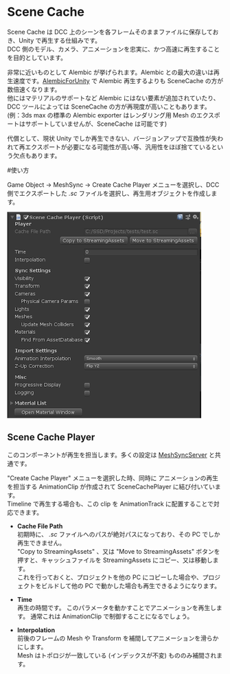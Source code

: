 # Scene Cache
Scene Cache は DCC 上のシーンを各フレームそのままファイルに保存しておき、Unity で再生する仕組みです。  
DCC 側のモデル、カメラ、アニメーションを忠実に、かつ高速に再生することを目的としています。  

非常に近いものとして Alembic が挙げられます。Alembic との最大の違いは再生速度です。[AlembicForUnity](https://docs.unity3d.com/Packages/com.unity.formats.alembic@latest/index.html) で Alembic 再生するよりも SceneCache の方が数倍速くなります。  
他にはマテリアルのサポートなど Alembic にはない要素が追加されていたり、DCC ツールによっては SceneCache の方が再現度が高いこともあります。  
(例：3ds max の標準の Alembic exporter はレンダリング用 Mesh のエクスポートはサポートしていませんが、SceneCache は可能です)  

代償として、現状 Unity でしか再生できない、バージョンアップで互換性が失われて再エクスポートが必要になる可能性が高い等、汎用性をほぼ捨てているという欠点もあります。


#使い方

Game Object -> MeshSync -> Create Cache Player メニューを選択し、DCC 側でエクスポートした *.sc* ファイルを選択し、再生用オブジェクトを作成します。

![SceneCachePlayer](../images/SceneCachePlayer.png)

## Scene Cache Player
このコンポーネントが再生を担当します。多くの設定は [MeshSyncServer](index.md#MeshSyncServer) と共通です。

"Create Cache Player" メニューを選択した時、同時に アニメーションの再生を担当する AnimationClip が作成されて SceneCachePlayer に結び付いています。  
Timeline で再生する場合も、この clip を AnimationTrack に配置することで対応できます。

- **Cache File Path**  
初期時に、 *.sc* ファイルへのパスが絶対パスになっており、その PC でしか再生できません。  
"Copy to StreamingAssets" 、又は "Move to StreamingAssets" ボタンを押すと、キャッシュファイルを StreamingAssets にコピー、又は移動します。  
これを行っておくと、プロジェクトを他の PC にコピーした場合や、プロジェクトをビルドして他の PC で動かした場合も再生できるようになります。

- **Time**  
再生の時間です。
このパラメータを動かすことでアニメーションを再生します。
通常これは AnimationClip で制御することになるでしょう。

- **Interpolation**  
前後のフレームの Mesh や Transform を補間してアニメーションを滑らかにします。  
Mesh はトポロジが一致している (インデックスが不変) もののみ補間されます。
